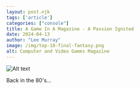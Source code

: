 ```yaml
---
layout: post.njk 
tags: ['article']
categories: ["console"]
title: A Game In A Magazine - A Passion Ignited
date: 2024-04-13
author: "Lee Murray"
image: /img/top-10-final-fantasy.png
alt: Computer and Video Games Magazine
---
```


![Alt text](/img/fallout-pip-boy-replica.png "a title")

Back in the 80's...